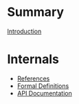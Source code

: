 # Summary

[Introduction](./introduction.md)

# Internals

- [References](./references.md)
- [Formal Definitions](./formal-definitions.md)
- [API Documentation](./api/index.html)
